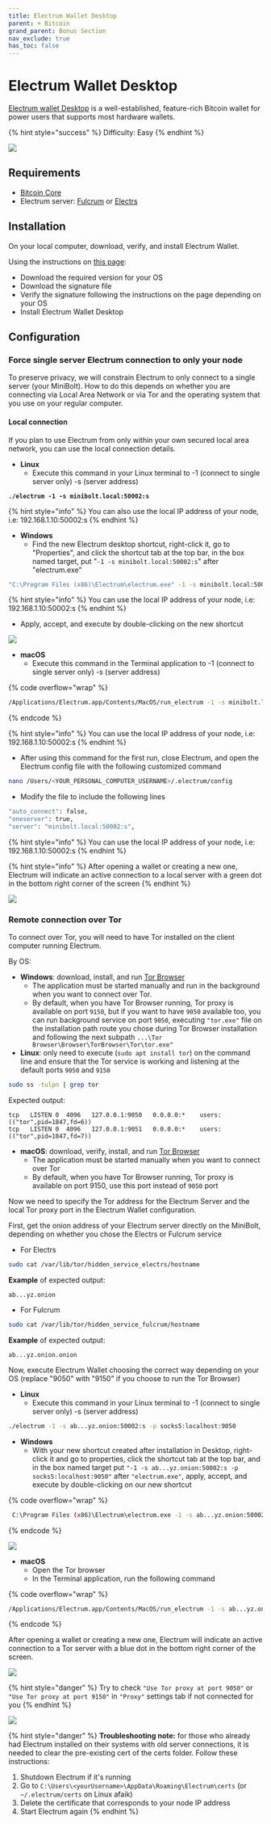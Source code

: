 ```yaml
---
title: Electrum Wallet Desktop
parent: + Bitcoin
grand_parent: Bonus Section
nav_exclude: true
has_toc: false
---
```


# Electrum Wallet Desktop

[Electrum wallet Desktop](https://electrum.org) is a well-established, feature-rich Bitcoin wallet for power users that supports most hardware wallets.

{% hint style="success" %}
Difficulty: Easy
{% endhint %}

![](../../images/electrum_wallet_logo.png)

## Requirements

* [Bitcoin Core](../../bitcoin/bitcoin/bitcoin-client.md)
* Electrum server: [Fulcrum](../../bitcoin/bitcoin/electrum-server.md) or [Electrs](electrs.md)

## Installation

On your local computer, download, verify, and install Electrum Wallet.

Using the instructions on [this page](https://electrum.org/#download):

* Download the required version for your OS
* Download the signature file
* Verify the signature following the instructions on the page depending on your OS
* Install Electrum Wallet Desktop

## Configuration

### Force single server Electrum connection to only your node

To preserve privacy, we will constrain Electrum to only connect to a single server (your MiniBolt). How to do this depends on whether you are connecting via Local Area Network or via Tor and the operating system that you use on your regular computer.

#### Local connection

If you plan to use Electrum from only within your own secured local area network, you can use the local connection details.

* **Linux**
  * Execute this command in your Linux terminal to -1 (connect to single server only) -s (server address)

<pre class="language-sh"><code class="lang-sh"><strong>./electrum -1 -s minibolt.local:50002:s
</strong></code></pre>

{% hint style="info" %}
You can also use the local IP address of your node, i.e: 192.168.1.10:50002:s
{% endhint %}

* **Windows**
  * Find the new Electrum desktop shortcut, right-click it, go to "Properties", and click the shortcut tab at the top bar, in the box named target, put "`-1 -s minibolt.local:50002:s`" after "electrum.exe"

```sh
"C:\Program Files (x86)\Electrum\electrum.exe" -1 -s minibolt.local:50002:s
```

{% hint style="info" %}
You can use the local IP address of your node, i.e: 192.168.1.10:50002:s
{% endhint %}

* Apply, accept, and execute by double-clicking on the new shortcut

![](../../images/electrum-win-shortcut-local.PNG)

* **macOS**
  * Execute this command in the Terminal application to -1 (connect to single server only) -s (server address)

{% code overflow="wrap" %}
```sh
/Applications/Electrum.app/Contents/MacOS/run_electrum -1 -s minibolt.local:50002:s
```
{% endcode %}

{% hint style="info" %}
You can use the local IP address of your node, i.e: 192.168.1.10:50002:s
{% endhint %}

* After using this command for the first run, close Electrum, and open the Electrum config file with the following customized command

```sh
nano /Users/<YOUR_PERSONAL_COMPUTER_USERNAME>/.electrum/config
```

* Modify the file to include the following lines

```sh
"auto_connect": false,
"oneserver": true,
"server": "minibolt.local:50002:s",
```

{% hint style="info" %}
You can use the local IP address of your node, i.e: 192.168.1.10:50002:s
{% endhint %}

{% hint style="info" %}
After opening a wallet or creating a new one, Electrum will indicate an active connection to a local server with a green dot in the bottom right corner of the screen
{% endhint %}

![](../../images/electrum-wallet-local.PNG)

### Remote connection over Tor

To connect over Tor, you will need to have Tor installed on the client computer running Electrum.

By OS:

* **Windows**: download, install, and run [Tor Browser](https://www.torproject.org)
  * The application must be started manually and run in the background when you want to connect over Tor.
  * By default, when you have Tor Browser running, Tor proxy is available on port `9150`, but if you want to have `9050` available too, you can run background service on port `9050`, executing `"tor.exe"` file on the installation path route you chose during Tor Browser installation and following the next subpath `...\Tor Browser\Browser\TorBrowser\Tor\tor.exe"`
* **Linux**: only need to execute (`sudo apt install tor`) on the command line and ensure that the Tor service is working and listening at the default ports `9050` and `9150`

```sh
sudo ss -tulpn | grep tor
```

Expected output:

```
tcp   LISTEN 0  4096   127.0.0.1:9050   0.0.0.0:*    users:(("tor",pid=1847,fd=6))
tcp   LISTEN 0  4096   127.0.0.1:9051   0.0.0.0:*    users:(("tor",pid=1847,fd=7))
```

* **macOS**: download, verify, install, and run [Tor Browser](https://www.torproject.org/)
  * The application must be started manually when you want to connect over Tor
  * By default, when you have Tor Browser running, Tor proxy is available on port 9150, use this port instead of `9050` port

Now we need to specify the Tor address for the Electrum Server and the local Tor proxy port in the Electrum Wallet configuration.

First, get the onion address of your Electrum server directly on the MiniBolt, depending on whether you chose the Electrs or Fulcrum service

* For Electrs

```sh
sudo cat /var/lib/tor/hidden_service_electrs/hostname
```

**Example** of expected output:

```
ab...yz.onion
```

* For Fulcrum

```sh
sudo cat /var/lib/tor/hidden_service_fulcrum/hostname
```

**Example** of expected output:

```
ab...yz.onion.onion
```

Now, execute Electrum Wallet choosing the correct way depending on your OS (replace "9050" with "9150" if you choose to run the Tor Browser)

* **Linux**
  * Execute this command in your Linux terminal to -1 (connect to single server only) -s (server address)

```sh
./electrum -1 -s ab...yz.onion:50002:s -p socks5:localhost:9050
```

* **Windows**
  * With your new shortcut created after installation in Desktop, right-click it and go to properties, click the shortcut tab at the top bar, and in the box named target put `"-1 -s ab...yz.onion:50002:s -p socks5:localhost:9050"` after `"electrum.exe"`, apply, accept, and execute by double-clicking on our new shortcut

{% code overflow="wrap" %}
```sh
 C:\Program Files (x86)\Electrum\electrum.exe -1 -s ab...yz.onion:50002:s -p socks5:localhost:9050
```
{% endcode %}

![](../../images/electrum-win-shortcut-tor.PNG)

* **macOS**
  * Open the Tor browser
  * In the Terminal application, run the following command

{% code overflow="wrap" %}
```sh
/Applications/Electrum.app/Contents/MacOS/run_electrum -1 -s ab...yz.onion:50002:s -p socks5:localhost:9050
```
{% endcode %}

After opening a wallet or creating a new one, Electrum will indicate an active connection to a Tor server with a blue dot in the bottom right corner of the screen.

![](../../images/electrum-wallet-tor.png)

{% hint style="danger" %}
Try to check `"Use Tor proxy at port 9050"` or `"Use Tor proxy at port 9150"` in `"Proxy"` settings tab if not connected for you
{% endhint %}

![](../../images/electrum-wallet-tor-check.PNG)

{% hint style="danger" %}
**Troubleshooting note:** for those who already had Electrum installed on their systems with old server connections, it is needed to clear the pre-existing cert of the certs folder. Follow these instructions:

1. Shutdown Electrum if it's running
2. Go to `C:\Users\<yourUsername>\AppData\Roaming\Electrum\certs` (or `~/.electrum/certs` on Linux afaik)
3. Delete the certificate that corresponds to your node IP address
4. Start Electrum again
{% endhint %}
